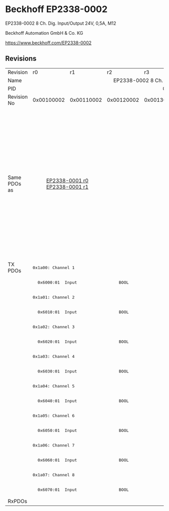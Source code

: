# Beckhoff EP2338-0002

EP2338-0002 8 Ch. Dig. Input/Output 24V, 0,5A, M12

Beckhoff Automation GmbH & Co. KG

https://www.beckhoff.com/EP2338-0002

## Revisions
<table>
<tr>
<td>Revision</td>
<td>r0</td>
<td>r1</td>
<td>r2</td>
<td>r3</td>
<td>r4</td>
<td>r5</td>
<td>r6</td>
<td>r7</td>
</tr>
<tr>
<td>Name</td>
<td colspan=8 align="center">EP2338-0002 8 Ch. Dig. Input/Output 24V, 0,5A, M12</td>
</tr>
<tr>
<td>PID</td>
<td colspan=8 align="center">0x09224052</td>
</tr>
<tr>
<td>Revision No</td>
<td>0x00100002</td>
<td>0x00110002</td>
<td>0x00120002</td>
<td>0x00130002</td>
<td>0x00140002</td>
<td>0x00150002</td>
<td>0x00160002</td>
<td>0x00170002</td>
</tr>
<tr>
<td>Same PDOs as</td>
<td colspan=2 align="center"><a href="EP2338-0001.md">EP2338-0001 r0</a><br/><a href="EP2338-0001.md">EP2338-0001 r1</a></td>
<td colspan=6 align="center"><a href="EP2338-0001.md">EP2338-0001 r2</a><br/><a href="EP2338-0001.md">EP2338-0001 r3</a><br/><a href="EP2338-0001.md">EP2338-0001 r4</a><br/><a href="EP2338-0001.md">EP2338-0001 r5</a><br/><a href="EP2338-0001.md">EP2338-0001 r6</a><br/><a href="EP2338-0001.md">EP2338-0001 r7</a><br/><a href="EP2338-1001.md">EP2338-1001 r0</a><br/><a href="EP2338-1001.md">EP2338-1001 r1</a><br/><a href="EP2338-1001.md">EP2338-1001 r2</a><br/><a href="EP2338-1002.md">EP2338-1002 r0</a><br/><a href="EP2338-1002.md">EP2338-1002 r1</a><br/><a href="EP2338-1002.md">EP2338-1002 r2</a><br/><a href="EPP2338-0001.md">EPP2338-0001 r0</a><br/><a href="EPP2338-0001.md">EPP2338-0001 r1</a><br/><a href="EPP2338-0001.md">EPP2338-0001 r2</a><br/><a href="EPP2338-0002.md">EPP2338-0002 r0</a><br/><a href="EPP2338-0002.md">EPP2338-0002 r1</a><br/><a href="EPP2338-0002.md">EPP2338-0002 r2</a><br/><a href="EPP2338-1001.md">EPP2338-1001 r1</a><br/><a href="EPP2338-1001.md">EPP2338-1001 r2</a><br/><a href="EPP2338-1001.md">EPP2338-1001 r3</a><br/><a href="EPP2338-1002.md">EPP2338-1002 r1</a><br/><a href="EPP2338-1002.md">EPP2338-1002 r2</a><br/><a href="EPP2338-1002.md">EPP2338-1002 r3</a></td>
</tr>
<tr>
<td rowspan=16 valign=top>TX PDOs</td>
<td colspan=8 align="left"><pre>0x1a00: Channel 1</pre></td>
<td></td>
</tr>
<tr>
<td colspan=8 align="left"><pre>  0x6000:01  Input                 BOOL</pre></td>
</tr>
<tr>
<td colspan=8 align="left"><pre>0x1a01: Channel 2</pre></td>
</tr>
<tr>
<td colspan=8 align="left"><pre>  0x6010:01  Input                 BOOL</pre></td>
</tr>
<tr>
<td colspan=8 align="left"><pre>0x1a02: Channel 3</pre></td>
</tr>
<tr>
<td colspan=8 align="left"><pre>  0x6020:01  Input                 BOOL</pre></td>
</tr>
<tr>
<td colspan=8 align="left"><pre>0x1a03: Channel 4</pre></td>
</tr>
<tr>
<td colspan=8 align="left"><pre>  0x6030:01  Input                 BOOL</pre></td>
</tr>
<tr>
<td colspan=8 align="left"><pre>0x1a04: Channel 5</pre></td>
</tr>
<tr>
<td colspan=8 align="left"><pre>  0x6040:01  Input                 BOOL</pre></td>
</tr>
<tr>
<td colspan=8 align="left"><pre>0x1a05: Channel 6</pre></td>
</tr>
<tr>
<td colspan=8 align="left"><pre>  0x6050:01  Input                 BOOL</pre></td>
</tr>
<tr>
<td colspan=8 align="left"><pre>0x1a06: Channel 7</pre></td>
</tr>
<tr>
<td colspan=8 align="left"><pre>  0x6060:01  Input                 BOOL</pre></td>
</tr>
<tr>
<td colspan=8 align="left"><pre>0x1a07: Channel 8</pre></td>
</tr>
<tr>
<td colspan=8 align="left"><pre>  0x6070:01  Input                 BOOL</pre></td>
</tr>
<tr>
<td>RxPDOs</td>
<td colspan=8 align="left"></td>
</tr>
</table>
